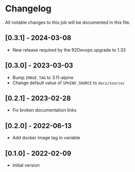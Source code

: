 # Changelog
All notable changes to this job will be documented in this file.

## [0.3.1] - 2024-03-08
* New release required by the R2Devops upgrade to 1.33

## [0.3.0] - 2023-03-03
* Bump `IMAGE_TAG` to 3.11-alpine
* Change default value of `SPHINX_SOURCE` to `docs/source/`

## [0.2.1] - 2023-02-28
* Fix broken documentation links

## [0.2.0] - 2022-06-13
* Add docker image tag in variable 

## [0.1.0] - 2022-02-09
* Initial version